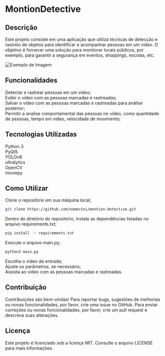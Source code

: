 # MontionDetective
## Descrição
Este projeto consiste em uma aplicação que utiliza técnicas de detecção e rastreio de objetos para identificar e acompanhar pessoas em um vídeo. O objetivo é fornecer uma solução para monitorar locais públicos, por exemplo, para garantir a segurança em eventos, shoppings, escolas, etc.


![Exemplo de Imagem](assets/app.gif)


## Funcionalidades
Detectar e rastrear pessoas em um vídeo; <br>
Exibir o vídeo com as pessoas marcadas e rastreadas; <br>
Salvar o vídeo com as pessoas marcadas e rastreadas para análise posterior; <br>
Permitir a analise comportamental das pessoas no vídeo, como quantidade de pessoas, tempo em vídeo, velocidade de movimento; <br>

## Tecnologias Utilizadas

Python 3 <br>
PyQt5 <br>
YOLOv8 <br>
ultralytics <br>
OpenCV <br>
moviepy <br>


## Como Utilizar
Clone o repositório em sua máquina local; <br>

```bash
git clone https://github.com/nomevini/montion-detective.git
```

Dentro do diretório do repositório, instale as dependências listadas no arquivo requirements.txt; <br>

```bash
pip install -r requirements.txt
```

Execute o arquivo main.py; <br>

```bash
python3 main.py
```

Escolha o vídeo de entrada; <br>
Ajuste os parâmetros, se necessário; <br> 
Assista ao vídeo com as pessoas marcadas e rastreadas. <br>

## Contribuição
Contribuições são bem-vindas! Para reportar bugs, sugestões de melhorias ou novas funcionalidades, por favor, crie uma issue no GitHub. Para enviar correções ou novas funcionalidades, por favor, crie um pull request e descreva suas alterações.

## Licença
Este projeto é licenciado sob a licença MIT. Consulte o arquivo LICENSE para mais informações.
